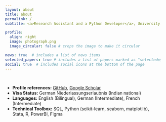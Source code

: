 ```yaml
---
layout: about
title: about
permalink: /
subtitle: <a>Research Assistant and a Python Developer</a>, University of Trier, Germany

profile:
  align: right
  image: photograph.png
  image_circular: false # crops the image to make it circular

news: true  # includes a list of news items
selected_papers: true # includes a list of papers marked as "selected={true}"
social: true  # includes social icons at the bottom of the page
---
```


<br />

* **Profile references:** <a href="https://github.com/sumitdeole">GitHub</a>, <a href="https://scholar.google.de/citations?user=BpmeH88AAAAJ&hl=en">Google Scholar</a>
* **Visa Status:** German Niederlassungserlaubnis (Indian national) 
* **Languages:** English (Bilingual), German (Intermediate), French (Intermediate)
* **Technical Toolbox:** SQL, Python (scikit-learn, seaborn, matplotlib), Stata, R, PowerBI, Figma
